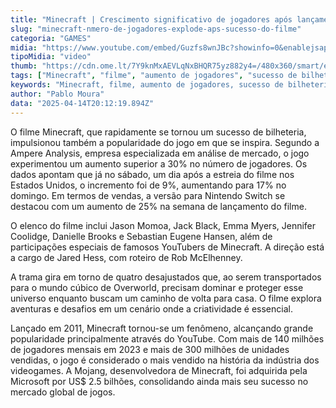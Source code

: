 ```yaml
---
title: "Minecraft | Crescimento significativo de jogadores após lançamento do filme"
slug: "minecraft-nmero-de-jogadores-explode-aps-sucesso-do-filme"
categoria: "GAMES"
midia: "https://www.youtube.com/embed/Guzfs8wnJBc?showinfo=0&enablejsapi=1"
tipoMidia: "video"
thumb: "https://cdn.ome.lt/7Y9knMxAEVLqNxBHQR75yz882y4=/480x360/smart/extras/conteudos/Captura_de_tela_2025-04-14_164312.png"
tags: ["Minecraft", "filme", "aumento de jogadores", "sucesso de bilheteria", "Nintendo Switch", "Jason Momoa", "Jack Black", "Jared Hess"]
keywords: "Minecraft, filme, aumento de jogadores, sucesso de bilheteria, Nintendo Switch, Jason Momoa, Jack Black, Jared Hess"
author: "Pablo Moura"
data: "2025-04-14T20:12:19.894Z"
---
```


O filme Minecraft, que rapidamente se tornou um sucesso de bilheteria, impulsionou também a popularidade do jogo em que se inspira. Segundo a Ampere Analysis, empresa especializada em análise de mercado, o jogo experimentou um aumento superior a 30% no número de jogadores. Os dados apontam que já no sábado, um dia após a estreia do filme nos Estados Unidos, o incremento foi de 9%, aumentando para 17% no domingo. Em termos de vendas, a versão para Nintendo Switch se destacou com um aumento de 25% na semana de lançamento do filme.

O elenco do filme inclui Jason Momoa, Jack Black, Emma Myers, Jennifer Coolidge, Danielle Brooks e Sebastian Eugene Hansen, além de participações especiais de famosos YouTubers de Minecraft. A direção está a cargo de Jared Hess, com roteiro de Rob McElhenney.

A trama gira em torno de quatro desajustados que, ao serem transportados para o mundo cúbico de Overworld, precisam dominar e proteger esse universo enquanto buscam um caminho de volta para casa. O filme explora aventuras e desafios em um cenário onde a criatividade é essencial.

Lançado em 2011, Minecraft tornou-se um fenômeno, alcançando grande popularidade principalmente através do YouTube. Com mais de 140 milhões de jogadores mensais em 2023 e mais de 300 milhões de unidades vendidas, o jogo é considerado o mais vendido na história da indústria dos videogames. A Mojang, desenvolvedora de Minecraft, foi adquirida pela Microsoft por US$ 2.5 bilhões, consolidando ainda mais seu sucesso no mercado global de jogos.